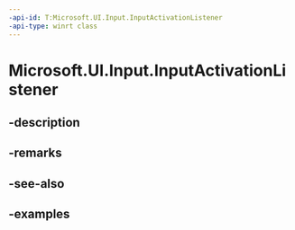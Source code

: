 ```yaml
---
-api-id: T:Microsoft.UI.Input.InputActivationListener
-api-type: winrt class
---
```


# Microsoft.UI.Input.InputActivationListener

<!--
public sealed class InputActivationListener : Microsoft.UI.Input.InputObject
-->


## -description

## -remarks

## -see-also

## -examples


